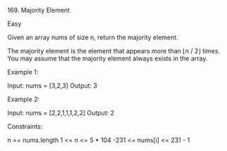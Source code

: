 ​169. Majority Element

Easy


Given an array nums of size n, return the majority element.

The majority element is the element that appears more than ⌊n / 2⌋ times. You may assume that the majority element always exists in the array.

 

Example 1:

Input: nums = [3,2,3]
Output: 3

Example 2:

Input: nums = [2,2,1,1,1,2,2]
Output: 2
 

Constraints:

n == nums.length
1 <= n <= 5 * 104
-231 <= nums[i] <= 231 - 1
